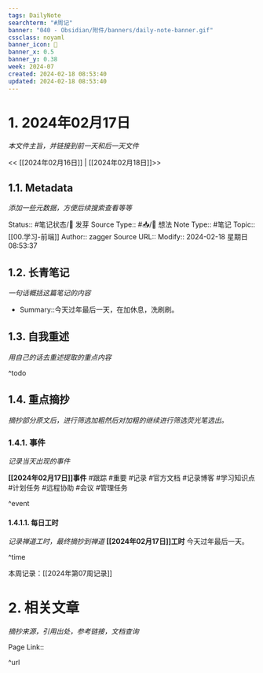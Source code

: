 ```yaml
---
tags: DailyNote
searchterm: "#周记"
banner: "040 - Obsidian/附件/banners/daily-note-banner.gif"
cssclass: noyaml
banner_icon: 💌
banner_x: 0.5
banner_y: 0.38
week: 2024-07
created: 2024-02-18 08:53:40
updated: 2024-02-18 08:53:40
---
```


# 1. 2024年02月17日

_本文件主旨，并链接到前一天和后一天文件_

<< [[2024年02月16日]] | [[2024年02月18日]]>>

## 1.1. Metadata

_添加一些元数据，方便后续搜索查看等等_

Status:: #笔记状态/🌱 发芽
Source Type:: #📥/💭 想法 
Note Type:: #笔记
Topic:: [[00.学习-前端]]
Author:: zagger
Source URL::
Modify:: 2024-02-18 星期日 08:53:37

## 1.2. 长青笔记

_一句话概括这篇笔记的内容_

- Summary::今天过年最后一天，在加休息，洗刷刷。

## 1.3. 自我重述

_用自己的话去重述提取的重点内容_

^todo

## 1.4. 重点摘抄

_摘抄部分原文后，进行筛选加粗然后对加粗的继续进行筛选荧光笔选出。_

### 1.4.1. 事件

_记录当天出现的事件_

**[[2024年02月17日]]事件** 
#跟踪 #重要 #记录 #官方文档 #记录博客 #学习知识点 #计划任务 #远程协助 #会议 #管理任务

^event

#### 1.4.1.1. 每日工时

_记录禅道工时，最终摘抄到禅道_
**[[2024年02月17日]]工时**
今天过年最后一天。

^time

本周记录：[[2024年第07周记录]]

# 2. 相关文章

_摘抄来源，引用出处，参考链接，文档查询_

Page Link::

^url
